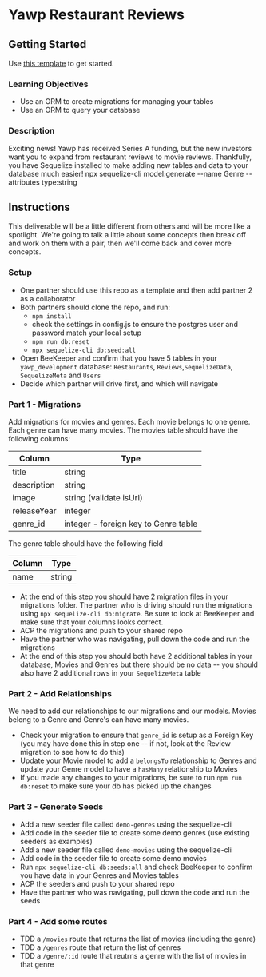 # Yawp Restaurant Reviews

## Getting Started

Use [this template](https://github.com/alchemycodelab/backend-yawp-sequelize) to get started.

### Learning Objectives

- Use an ORM to create migrations for managing your tables
- Use an ORM to query your database

### Description

Exciting news! Yawp has received Series A funding, but the new investors want you to expand from restaurant reviews to movie reviews. Thankfully, you have Sequelize installed to make adding new tables and data to your database much easier!
npx sequelize-cli model:generate --name Genre --attributes type:string
## Instructions

This deliverable will be a little different from others and will be more like a spotlight. We're going to talk a little about some concepts then break off and work on them with a pair, then we'll come back and cover more concepts.

### Setup

- One partner should use this repo as a template and then add partner 2 as a collaborator
- Both partners should clone the repo, and run:
  - `npm install`
  - check the settings in config.js to ensure the postgres user and password match your local setup
  - `npm run db:reset`
  - `npx sequelize-cli db:seed:all`
- Open BeeKeeper and confirm that you have 5 tables in your `yawp_development` database: `Restaurants`, `Reviews`,`SequelizeData`, `SequelizeMeta` and `Users`
- Decide which partner will drive first, and which will navigate

### Part 1 - Migrations

Add migrations for movies and genres. Each movie belongs to one genre. Each genre can have many movies. The movies table should have the following columns:

| Column      | Type                                 |
| ----------- | ------------------------------------ |
| title       | string                               |
| description | string                               |
| image       | string (validate isUrl)              |
| releaseYear | integer                              |
| genre_id    | integer - foreign key to Genre table |

The genre table should have the following field

| Column | Type   |
| ------ | ------ |
| name   | string |

- At the end of this step you should have 2 migration files in your migrations folder. The partner who is driving should run the migrations using `npx sequelize-cli db:migrate`. Be sure to look at BeeKeeper and make sure that your columns looks correct.
- ACP the migrations and push to your shared repo
- Have the partner who was navigating, pull down the code and run the migrations
- At the end of this step you should both have 2 additional tables in your database, Movies and Genres but there should be no data -- you should also have 2 additional rows in your `SequelizeMeta` table

### Part 2 - Add Relationships

We need to add our relationships to our migrations and our models. Movies belong to a Genre and Genre's can have many movies.

- Check your migration to ensure that `genre_id` is setup as a Foreign Key (you may have done this in step one -- if not, look at the Review migration to see how to do this)
- Update your Movie model to add a `belongsTo` relationship to Genres and update your Genre model to have a `hasMany` relationship to Movies
- If you made any changes to your migrations, be sure to run `npm run db:reset` to make sure your db has picked up the changes

### Part 3 - Generate Seeds

- Add a new seeder file called `demo-genres` using the sequelize-cli
- Add code in the seeder file to create some demo genres (use existing seeders as examples)
- Add a new seeder file called `demo-movies` using the sequelize-cli
- Add code in the seeder file to create some demo movies
- Run `npx sequelize-cli db:seeds:all` and check BeeKeeper to confirm you have data in your Genres and Movies tables
- ACP the seeders and push to your shared repo
- Have the partner who was navigating, pull down the code and run the seeds

### Part 4 - Add some routes

- TDD a `/movies` route that returns the list of movies (including the genre)
- TDD a `/genres` route that return the list of genres
- TDD a `/genre/:id` route that reutrns a genre with the list of movies in that genre
